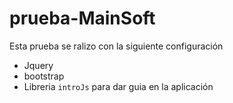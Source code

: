 # prueba-MainSoft
Esta prueba se ralizo con la siguiente configuración
* Jquery
* bootstrap
* Libreria `introJs` para dar guia en la aplicación
